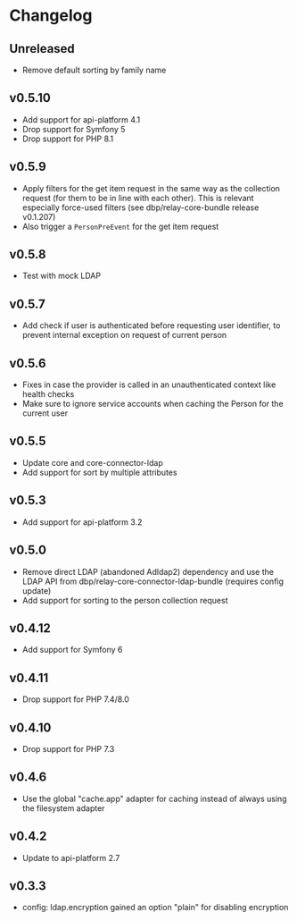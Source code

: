 # Changelog

## Unreleased

* Remove default sorting by family name

## v0.5.10

* Add support for api-platform 4.1
* Drop support for Symfony 5
* Drop support for PHP 8.1

## v0.5.9

* Apply filters for the get item request in the same way as the collection request (for them to be in line
with each other). This is relevant especially force-used filters (see dbp/relay-core-bundle release v0.1.207)
* Also trigger a `PersonPreEvent` for the get item request

## v0.5.8

* Test with mock LDAP

## v0.5.7

* Add check if user is authenticated before requesting user identifier, to prevent internal exception on
request of current person

## v0.5.6

* Fixes in case the provider is called in an unauthenticated context like health checks
* Make sure to ignore service accounts when caching the Person for the current user

## v0.5.5

* Update core and core-connector-ldap
* Add support for sort by multiple attributes

## v0.5.3

* Add support for api-platform 3.2

## v0.5.0

* Remove direct LDAP (abandoned Adldap2) dependency and use the LDAP API from dbp/relay-core-connector-ldap-bundle (requires config update)
* Add support for sorting to the person collection request

## v0.4.12

* Add support for Symfony 6

## v0.4.11

* Drop support for PHP 7.4/8.0

## v0.4.10

* Drop support for PHP 7.3

## v0.4.6

* Use the global "cache.app" adapter for caching instead of always using the filesystem adapter

## v0.4.2

* Update to api-platform 2.7

## v0.3.3

* config: ldap.encryption gained an option "plain" for disabling encryption
